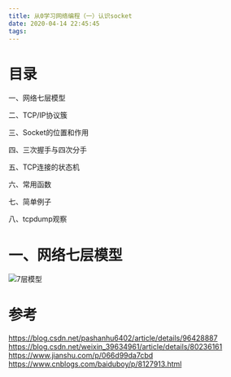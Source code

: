 ```yaml
---
title: 从0学习网络编程（一）认识socket
date: 2020-04-14 22:45:45
tags:
---
```

# 目录
一、网络七层模型

二、TCP/IP协议簇

三、Socket的位置和作用

四、三次握手与四次分手

五、TCP连接的状态机

六、常用函数

七、简单例子

八、tcpdump观察

# 一、网络七层模型
 ![7层模型](image/7层模型.jpg)




# 参考
https://blog.csdn.net/pashanhu6402/article/details/96428887
https://blog.csdn.net/weixin_39634961/article/details/80236161
https://www.jianshu.com/p/066d99da7cbd
https://www.cnblogs.com/baiduboy/p/8127913.html
